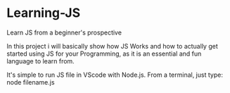 # Learning-JS
Learn JS from a beginner's prospective

In this project i will basically show how JS Works and how to actually get started using JS for your Programming, as it is an essential and fun language to learn from.

It's simple to run JS file in VScode with Node.js. From a terminal, just type:
node filename.js


